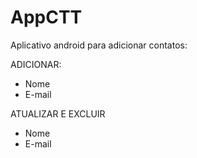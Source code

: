 # AppCTT
Aplicativo android para adicionar contatos:

ADICIONAR:
* Nome
* E-mail

ATUALIZAR E EXCLUIR
* Nome
* E-mail
